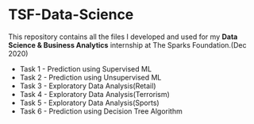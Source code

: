 # TSF-Data-Science

This repository contains all the files I developed and used for my **Data Science &amp; Business Analytics** internship at The Sparks Foundation.(Dec 2020)

* Task 1 - Prediction using Supervised ML
* Task 2 - Prediction using Unsupervised ML
* Task 3 - Exploratory Data Analysis(Retail)
* Task 4 - Exploratory Data Analysis(Terrorism)
* Task 5 - Exploratory Data Analysis(Sports)
* Task 6 - Prediction using Decision Tree Algorithm
